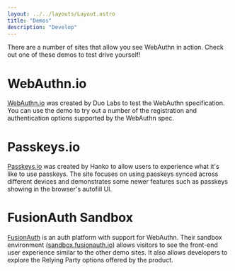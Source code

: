 ```yaml
---
layout: ../../layouts/Layout.astro
title: "Demos"
description: "Develop"
---
```


There are a number of sites that allow you see WebAuthn in action. Check out one of these demos to test drive yourself!

# WebAuthn.io
[WebAuthn.io](https://webauthn.io/) was created by Duo Labs to test the WebAuthn specification. You can use the demo to try out a number of the registration and authentication options supported by the WebAuthn spec.

# Passkeys.io
[Passkeys.io](https://www.passkeys.io/) was created by Hanko to allow users to experience what it's like to use passkeys. The site focuses on using passkeys synced across different devices and demonstrates some newer features such as passkeys showing in the browser's autofill UI.

# FusionAuth Sandbox
[FusionAuth](https://fusionauth.io) is an auth platform with support for WebAuthn. Their sandbox environment ([sandbox.fusionauth.io](https://sandbox.fusionauth.io)) allows visitors to see the front-end user experience similar to the other demo sites. It also allows developers to explore the Relying Party options offered by the product.